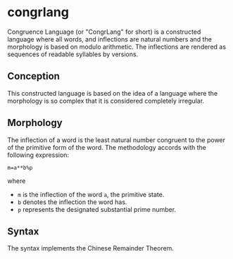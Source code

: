 # congrlang
Congruence Language (or "CongrLang" for short) is a constructed language where all words, and inflections are natural numbers and the morphology is based on modulo arithmetic. The inflections are rendered as sequences of readable syllables by versions.
## Conception
This constructed language is based on the idea of a language where the morphology is so complex that it is considered completely irregular.
## Morphology
The inflection of a word is the least natural number congruent to the power of the primitive form of the word. The methodology accords with the following expression:
```
m=a**b%p
```
where
* `m` is the inflection of the word `a`, the primitive state.
* `b` denotes the inflection the word has.
* `p` represents the designated substantial prime number.
## Syntax
The syntax implements the Chinese Remainder Theorem.
